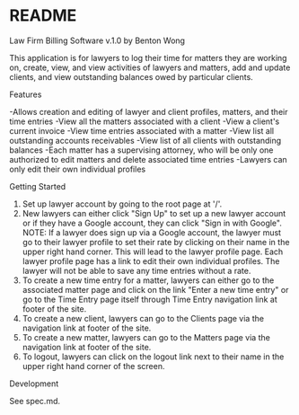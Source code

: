 # README

Law Firm Billing Software v.1.0 by Benton Wong

This application is for lawyers to log their time for matters they are working on, create, view, and view activities of lawyers and matters, add and update clients, and view outstanding balances owed by particular clients.

Features

  -Allows creation and editing of lawyer and client profiles, matters, and their time entries
  -View all the matters associated with a client
  -View a client's current invoice
  -View time entries associated with a matter
  -View list all outstanding accounts receivables
  -View list of all clients with outstanding balances
  -Each matter has a supervising attorney, who will be only one authorized to edit matters and delete associated time entries
  -Lawyers can only edit their own individual profiles

Getting Started

  1) Set up lawyer account by going to the root page at '/'.
  2) New lawyers can either click "Sign Up" to set up a new lawyer account or if they have a Google account, they can click "Sign in with Google".  NOTE: If a lawyer does sign up via a Google account, the lawyer must go to their lawyer profile to set their rate by clicking on their name in the upper right hand corner.  This will lead to the lawyer profile page.  Each lawyer profile page has a link to edit their own individual profiles. The lawyer will not be able to save any time entries without a rate.
  3) To create a new time entry for a matter, lawyers can either go to the associated matter page and click on the link "Enter a new time entry" or go to the Time Entry page itself through Time Entry navigation link at footer of the site.
  4) To create a new client, lawyers can go to the Clients page via the navigation link at footer of the site.
  5) To create a new matter, lawyers can go to the Matters page via the navigation link at footer of the site.
  6) To logout, lawyers can click on the logout link next to their name in the upper right hand corner of the screen.

Development

  See spec.md.
